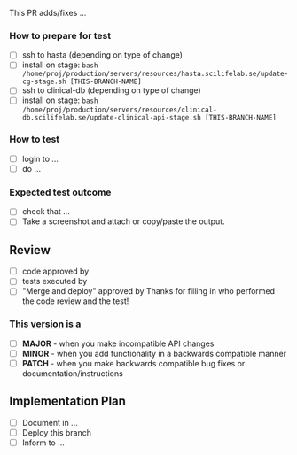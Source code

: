 This PR adds/fixes ...

### How to prepare for test
- [ ] ssh to hasta (depending on type of change)
- [ ] install on stage:
`bash /home/proj/production/servers/resources/hasta.scilifelab.se/update-cg-stage.sh [THIS-BRANCH-NAME]`
- [ ] ssh to clinical-db (depending on type of change)
- [ ] install on stage:
`bash /home/proj/production/servers/resources/clinical-db.scilifelab.se/update-clinical-api-stage.sh [THIS-BRANCH-NAME]`

### How to test
- [ ] login to ...
- [ ] do ...

### Expected test outcome
- [ ] check that ...
- [ ] Take a screenshot and attach or copy/paste the output.

## Review
- [ ] code approved by
- [ ] tests executed by
- [ ] "Merge and deploy" approved by
Thanks for filling in who performed the code review and the test!

### This [version](https://semver.org/) is a
- [ ] **MAJOR** - when you make incompatible API changes
- [ ] **MINOR** - when you add functionality in a backwards compatible manner
- [ ] **PATCH** - when you make backwards compatible bug fixes or documentation/instructions

## Implementation Plan
- [ ] Document in ...
- [ ] Deploy this branch
- [ ] Inform to ...
